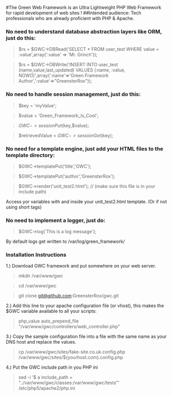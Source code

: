 #The Green Web Framework is an Ultra Lightweight PHP Web Framework for rapid development of web sites !
##Intended audience: Tech professionals who are already proficient with PHP & Apache.

### No need to understand database abstraction layers like ORM, just do this:
  > $rs = $GWC->DBRead('SELECT * FROM user_test WHERE value = :value',array(':value' => 'Mr. Grinch'));
  
  > $rs = $GWC->DBWrite('INSERT INTO user_test (name,value,last_updated) VALUES (:name, :value, NOW())',array(':name'=>'Green Framework Author',':value'=>"GreensterRox"));
  
### No need to handle session management, just do this:
  > $key = 'myValue';
  
> $value = 'Green_Framework_Is_Cool';
	 
> $GWC->sessionPut($key,$value);
	 
> $retrievedValue = $GWC->sessionGet($key);
	
### No need for a template engine, just add your HTML files to the template directory:
> $GWC->templatePut('title','GWC');
  
> $GWC->templatePut('author','GreensterRox');
	 
> $GWC->render('unit_test2.html');  // (make sure this file is in your include path)

Access yor variables with <?=$author?> and <?=$title?> inside your unit_test2.html template.
(Or <?php print $author ?> if not using short tags)
	 
### No need to implement a logger, just do:
	 
> $GWC->log('This is a log message');

By default logs get written to /var/log/green_framework/

### Installation Instructions

1.) Download GWC framework and put somewhere on your web server.
> mkdir /var/www/gwc

> cd /var/www/gwc

> git clone git@github.com:GreensterRox/gwc.git

2.) Add this line to your apache configuration file (or vhost), this makes the $GWC variable available to all your scripts:
> php_value auto_prepend_file "/var/www/gwc/controllers/web_controller.php"

3.) Copy the sample configuration file into a file with the same name as your DNS host and replace the values. 
> cp /var/www/gwc/sites/fake-site.co.uk.config.php /var/www/gwc/sites/${yourhost.com}.config.php

4.) Put the GWC include path in you PHP ini
> sed -i '$ a include_path = ".:/var/www/gwc/classes:/var/www/gwc/tests"' /etc/php5/apache2/php.ini
